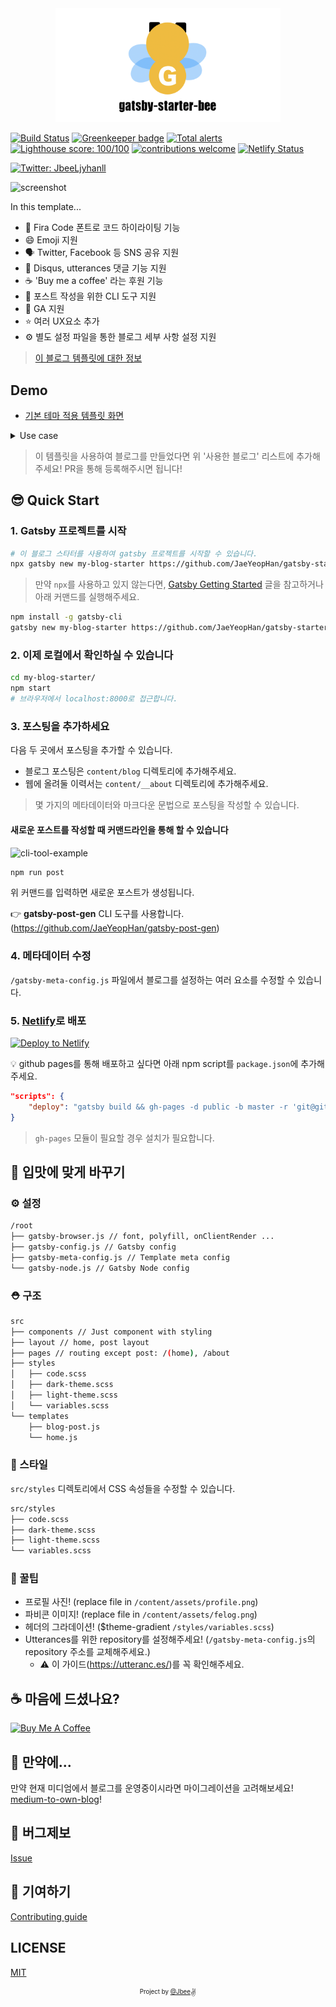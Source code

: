 <div align="center">

  <img src="./assets/gatsby-starter-bee.png" width="360px" />

</div>

[![Build Status](https://travis-ci.org/JaeYeopHan/gatsby-starter-bee.svg?branch=master)](https://travis-ci.org/JaeYeopHan/gatsby-starter-bee) [![Greenkeeper badge](https://badges.greenkeeper.io/JaeYeopHan/gatsby-starter-bee.svg)](https://greenkeeper.io/)
[![Total alerts](https://img.shields.io/lgtm/alerts/g/JaeYeopHan/gatsby-starter-bee.svg?logo=lgtm&logoWidth=18)](https://lgtm.com/projects/g/JaeYeopHan/gatsby-starter-bee/alerts/)
[![Lighthouse score: 100/100](https://lighthouse-badge.appspot.com/?score=100)](https://github.com/ebidel/lighthouse-badge)
[![contributions welcome](https://img.shields.io/badge/contributions-welcome-brightgreen.svg?style=flat)](https://github.com/dwyl/esta/issues)
[![Netlify Status](https://api.netlify.com/api/v1/badges/4b1962ce-6206-4d8f-9516-63be92294198/deploy-status)](https://app.netlify.com/sites/gatsby-starter-bee/deploys)

<a href="https://twitter.com/JbeeLjyhanll">
<img alt="Twitter: JbeeLjyhanll" src="https://img.shields.io/twitter/follow/JbeeLjyhanll.svg?style=social" target="_blank" />
</a>

![screenshot](./assets/screenshot.png)

In this template...

- 💄 Fira Code 폰트로 코드 하이라이팅 기능
- 😄 Emoji 지원
- 🗣 Twitter, Facebook 등 SNS 공유 지원
- 💬 Disqus, utterances 댓글 기능 지원
- ☕ 'Buy me a coffee' 라는 후원 기능
- 🧙 포스트 작성을 위한 CLI 도구 지원
- 🤖 GA 지원
- ⭐ 여러 UX요소 추가
- ⚙ 별도 설정 파일을 통한 블로그 세부 사항 설정 지원

> [이 블로그 템플릿에 대한 정보](https://www.gatsbyjs.org/starters/JaeYeopHan/gatsby-starter-bee/)

## Demo

- [기본 테마 적용 템플릿 화면](https://gatsby-starter-bee.netlify.com/)

<details>
  <summary>Use case</summary>
  <p>
    <img src="./assets/demos.png" alt="demo-image">
    <ul>
      <li>JBEE.io: https://jbee.io</li>
      <li>Rinae's devlog: https://rinae.dev/</li>
      <li>Seungdols Company: https://seungdols.dev/</li>
      <li>Kooku's log: https://kooku.netlify.com/</li>
      <li>SOSOLOG: https://so-so.dev/</li>
      <li>delivan.dev: https://delivan.dev/</li>
      <li>Jungin's blog: https://jungin.netlify.com/</li>
      <li>Zero's blog: https://awesomezero.com/</li>
      <li>Jonathan's blog: https://www.learningsomethingnew.com/</li>
      <li>@deveely-log: https://deveely-log.netlify.com/</li>
      <li>Hanul's blog: https://hanul-dev.netlify.com/</li>
      <li>Hoons Blog: https://hoons-up.netlify.com/</li>
      <li>JWN.cool: https://jwn.cool</li>
      <li>ugaemi's dev note: https://ugaemi.github.io</li>
      <li>Minsu's Dev Log: https://alstn2468.github.io/</li>
      <li>Yungi's Dev Blog: https://yungis.dev/</li>
      <li>< Taenylog />: https://taeny.dev/</li>
      <li>brouk's devlog: https://brouk-devlog.netlify.com/</li>
      <li>CoodingPenguin's Repository: https://cooding-penguin.netlify.com/</li>
      <li>DevRappers.dev: https://devrappers.dev/</li>
      <li>Let's doodle: https://duduling-blog.netlify.app/</li>
      <li>Hong_Devlog: https://hong-dev.github.io/</li>
      <li>samsara-ku's devlog: https://samsara-ku.dev/</li>
      <li>sundo.kim: https://sundo.kim/</li>
      <li>Juunone's devlog: https://juunone.netlify.app/</li>
      <li>cereme.dev: https://cereme.dev</li>
      <li>taekki.dev: https://taekki.dev</li>
      <li>kkh913's Developer Blog: https://kkh913.github.io</li>
      <li>jeeneee's devlog: https://jeeneee.dev</li>
      <li>KSP Blog: https://ksp.now.sh</li>
      <li>bobs log: https://undefine.me</li>
    </ul>
  </p>
</details>

> 이 템플릿을 사용하여 블로그를 만들었다면 위 '사용한 블로그' 리스트에 추가해주세요! PR을 통해 등록해주시면 됩니다!

## 😎 Quick Start

### 1. Gatsby 프로젝트를 시작

```sh
# 이 블로그 스타터를 사용하여 gatsby 프로젝트를 시작할 수 있습니다.
npx gatsby new my-blog-starter https://github.com/JaeYeopHan/gatsby-starter-bee
```

> 만약 `npx`를 사용하고 있지 않는다면, [Gatsby Getting Started](https://www.gatsbyjs.org/docs/quick-start) 글을 참고하거나 아래 커맨드를 실행해주세요.

```sh
npm install -g gatsby-cli
gatsby new my-blog-starter https://github.com/JaeYeopHan/gatsby-starter-bee
```

### 2. 이제 로컬에서 확인하실 수 있습니다

```sh
cd my-blog-starter/
npm start
# 브라우저에서 localhost:8000로 접근합니다.
```

### 3. 포스팅을 추가하세요

다음 두 곳에서 포스팅을 추가할 수 있습니다.

- 블로그 포스팅은 `content/blog` 디렉토리에 추가해주세요.
- 웹에 올려둘 이력서는 `content/__about` 디렉토리에 추가해주세요.

> 몇 가지의 메타데이터와 마크다운 문법으로 포스팅을 작성할 수 있습니다.

#### 새로운 포스트를 작성할 때 커맨드라인을 통해 할 수 있습니다

![cli-tool-example](assets/cli-tool-example.gif)

```sh
npm run post
```

위 커맨드를 입력하면 새로운 포스트가 생성됩니다.

👉 **gatsby-post-gen** CLI 도구를 사용합니다. (https://github.com/JaeYeopHan/gatsby-post-gen)

### 4. 메타데이터 수정

`/gatsby-meta-config.js` 파일에서 블로그를 설정하는 여러 요소를 수정할 수 있습니다.

### 5. [Netlify](https://netlify.com)로 배포

[![Deploy to Netlify](https://www.netlify.com/img/deploy/button.svg)](https://app.netlify.com/start/deploy?repository=https://github.com/JaeYeopHab/gatsby-starter-bee)

:bulb: github pages를 통해 배포하고 싶다면 아래 npm script를 `package.json`에 추가해주세요.

```json
"scripts": {
    "deploy": "gatsby build && gh-pages -d public -b master -r 'git@github.com:${your github id}/${github page name}.github.io.git'"
}
```

> `gh-pages` 모듈이 필요할 경우 설치가 필요합니다.

## 🧐 입맛에 맞게 바꾸기

### ⚙ 설정

```sh
/root
├── gatsby-browser.js // font, polyfill, onClientRender ...
├── gatsby-config.js // Gatsby config
├── gatsby-meta-config.js // Template meta config
└── gatsby-node.js // Gatsby Node config
```

### ⛑ 구조

```sh
src
├── components // Just component with styling
├── layout // home, post layout
├── pages // routing except post: /(home), /about
├── styles
│   ├── code.scss
│   ├── dark-theme.scss
│   ├── light-theme.scss
│   └── variables.scss
└── templates
    ├── blog-post.js
    └── home.js
```

### 🎨 스타일

`src/styles` 디렉토리에서 CSS 속성들을 수정할 수 있습니다.

```sh
src/styles
├── code.scss
├── dark-theme.scss
├── light-theme.scss
└── variables.scss
```

### 🍭 꿀팁

- 프로필 사진! (replace file in `/content/assets/profile.png`)
- 파비콘 이미지! (replace file in `/content/assets/felog.png`)
- 헤더의 그라데이션! (\$theme-gradient `/styles/variables.scss`)
- Utterances를 위한 repository를 설정해주세요! (`/gatsby-meta-config.js`의 repository 주소를 교체해주세요.)
  - ⚠️ 이 가이드(https://utteranc.es/)를 꼭 확인해주세요.

## ☕ 마음에 드셨나요?

<a href="https://www.buymeacoffee.com/jbee" target="_blank"><img src="https://www.buymeacoffee.com/assets/img/custom_images/purple_img.png" alt="Buy Me A Coffee" style="height: auto !important;width: auto !important;" ></a>

## 🤔 만약에...

만약 현재 미디엄에서 블로그를 운영중이시라면 마이그레이션을 고려해보세요! [medium-to-own-blog](https://github.com/mathieudutour/medium-to-own-blog)!

## :bug: 버그제보

[Issue](https://github.com/JaeYeopHan/gatsby-starter-bee/issues)

## 🎁 기여하기

[Contributing guide](./CONTRIBUTING.md)

## LICENSE

[MIT](./LICENSE)

<div align="center">

<sub><sup>Project by <a href="https://github.com/JaeYeopHan">@Jbee</a></sup></sub><small>✌</small>

</div>
